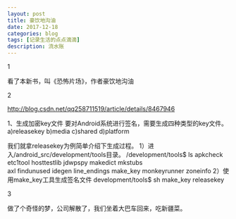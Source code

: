 ```yaml
---
layout: post
title: 豪饮地沟油
date: 2017-12-18
categories: blog
tags: [记录生活的点点滴滴]
description: 流水账
---
```


1 

看了本新书，叫《恐怖片场》，作者豪饮地沟油

2

http://blog.csdn.net/qq258711519/article/details/8467946

1、生成加密key文件
要对Android系统进行签名，需要生成四种类型的key文件。
a)releasekey
b)media
c)shared
d)platform
 
我们就拿releasekey为例简单介绍下生成过程。
1）进入/android_src/development/tools目录。
/development/tools$ ls
apkcheck  etc1tool    hosttestlib  jdwpspy       makedict         mkstubs       
axl       findunused  idegen       line_endings  make_key    monkeyrunner    zoneinfo
2）使用make_key工具生成签名文件
development/tools$ sh make_key releasekey

3

做了个奇怪的梦，公司解散了，我们坐着大巴车回来，吃新疆菜。



